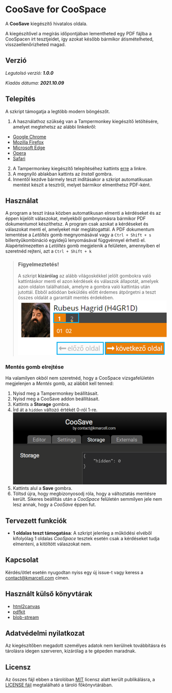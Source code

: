 CooSave for CooSpace
====================

A **CooSave** kiegészítő hivatalos oldala.

A kiegészítővel a megírás időpontjában lementheted egy PDF fájlba a CooSpacen írt tesztjeidet, így azokat később bármikor átismételheted, visszaellenőrizheted magad.

## Verzió
*Legutolsó verzió: **1.0.0***

*Kiadás dátuma: **2021.10.09***

## Telepítés
A szkript támogatja a legtöbb modern böngészőt.

1. A használathoz szükség van a Tampermonkey kiegészítő letöltésére, amelyet megtehetsz az alábbi linkekről:
* [Google Chrome](https://chrome.google.com/webstore/detail/tampermonkey/dhdgffkkebhmkfjojejmpbldmpobfkfo)
* [Mozilla Firefox](https://addons.mozilla.org/en-US/firefox/addon/tampermonkey)
* [Microsoft Edge](https://microsoftedge.microsoft.com/insider-addons/detail/iikmkjmpaadaobahmlepeloendndfphd)
* [Opera](https://addons.opera.com/en/extensions/details/tampermonkey-beta)
* [Safari](https://apps.apple.com/us/app/tampermonkey/id1482490089)

2. A Tampermonkey kiegészítő telepítéséhez kattints [erre](https://github.com/kissmarcell/coosave/raw/main/coosave.user.js) a linkre.
3. A megnyíló ablakban kattints az *Install* gombra.
4. Innentől kezdve bármely teszt indításakor a szkript automatikusan mentést készít a tesztről, melyet bármikor elmenthetsz PDF-ként.

## Használat
A program a teszt írása közben automatikusan elmenti a kérdéseket és az éppen kijelölt válaszokat, melyekből gombnyomásra bármikor PDF dokumentumot készíthetsz. A program csak azokat a kérdéseket és válaszokat menti el, amelyeket már meglátogattál. A PDF dokumentum lementése a *Letöltés* gomb megnyomásával vagy a `Ctrl + Shift + s` billentyűkombináció egyidejű lenyomásával függvénnyel érhető el. Alapértelmezetten a *Letöltés* gomb megjelenik a felületen, amennyiben el szeretnéd rejteni, azt a `Ctrl + Shift + k`

>### Figyelmeztetés!
>A szkript **kizárólag** az alább világoskékkel jelölt gombokra való kattintáskor menti el azon kérdések és válaszok állapotát, amelyek azon oldalon találhatóak, amelyre a gombra való kattintás után jutottál. Ebből adódóan beküldés előtt érdemes átpörgetni a teszt összes oldalát a garantált mentés érdekében.\
![image](doc/img/buttons.png)

### Mentés gomb elrejtése
Ha valamilyen okból nem szeretnéd, hogy a CooSpace vizsgafelületén megjelenjen a *Mentés* gomb, az alábbit kell tenned:
1. Nyisd meg a Tampermonkey beállításait.
2. Nyisd meg a CooSave addon beállításait.
3. Kattints a **Storage** gombra.
4. Írd át a `hidden` változó értékét 0-ról 1-re.
![image](doc/img/hidden.png)
5. Kattints alul a **Save** gombra.
6. Töltsd újra, hogy megbizonyosodj róla, hogy a változtatás mentésre került.
Sikeres beállítás után a *CooSpace* felületén semmilyen jele nem lesz annak, hogy a *CooSave* éppen fut.

## Tervezett funkciók
* **1 oldalas teszt támogatása**: A szkript jelenleg a működési elvéből kifolyólag 1 oldalas *CooSpace* tesztek esetén csak a kérdéseket tudja elmenteni, a kitöltött válaszokat nem.

## Kapcsolat
Kérdés/ötlet esetén nyugodtan nyiss egy új issue-t vagy keress a [contact@kmarcell.com](mailto:contact@kmarcell.com) címen.

## Használt külső könyvtárak
* [html2canvas](https://github.com/niklasvh/html2canvas)
* [pdfkit](https://github.com/foliojs/pdfkit)
* [blob-stream](https://github.com/devongovett/blob-stream)

## Adatvédelmi nyilatkozat
Az kiegészítőben megadott személyes adatok nem kerülnek továbbításra és tárolásra idegen szerveren, kizárólag a te gépeden maradnak.

## Licensz
Az összes fájl ebben a tárolóban [MIT](https://en.wikipedia.org/wiki/MIT_License) licensz alatt került publikálásra,  a [LICENSE fájl](LICENSE) megtalálható a tároló főkönyvtárában.
